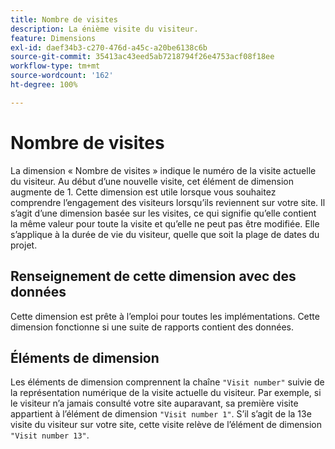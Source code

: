 ```yaml
---
title: Nombre de visites
description: La énième visite du visiteur.
feature: Dimensions
exl-id: daef34b3-c270-476d-a45c-a20be6138c6b
source-git-commit: 35413ac43eed5ab7218794f26e4753acf08f18ee
workflow-type: tm+mt
source-wordcount: '162'
ht-degree: 100%

---
```


# Nombre de visites

La dimension « Nombre de visites » indique le numéro de la visite actuelle du visiteur. Au début d’une nouvelle visite, cet élément de dimension augmente de 1. Cette dimension est utile lorsque vous souhaitez comprendre l’engagement des visiteurs lorsqu’ils reviennent sur votre site. Il s’agit d’une dimension basée sur les visites, ce qui signifie qu’elle contient la même valeur pour toute la visite et qu’elle ne peut pas être modifiée. Elle s’applique à la durée de vie du visiteur, quelle que soit la plage de dates du projet.

## Renseignement de cette dimension avec des données

Cette dimension est prête à l’emploi pour toutes les implémentations. Cette dimension fonctionne si une suite de rapports contient des données.

## Éléments de dimension

Les éléments de dimension comprennent la chaîne `"Visit number"` suivie de la représentation numérique de la visite actuelle du visiteur. Par exemple, si le visiteur n’a jamais consulté votre site auparavant, sa première visite appartient à l’élément de dimension `"Visit number 1"`. S’il s’agit de la 13e visite du visiteur sur votre site, cette visite relève de l’élément de dimension `"Visit number 13"`.

